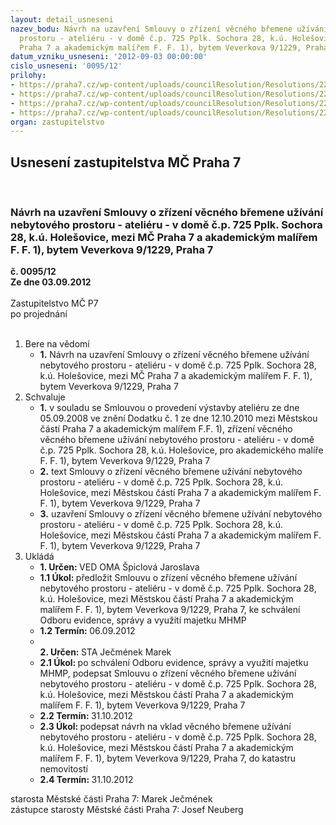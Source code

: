 ```yaml
---
layout: detail_usneseni
nazev_bodu: Návrh na uzavření Smlouvy o zřízení věcného břemene užívání nebytového
  prostoru - ateliéru - v domě č.p. 725 Pplk. Sochora 28, k.ú. Holešovice, mezi MČ
  Praha 7 a akademickým malířem F. F. 1), bytem Veverkova 9/1229, Praha 7
datum_vzniku_usneseni: '2012-09-03 00:00:00'
cislo_usneseni: '0095/12'
prilohy:
- https://praha7.cz/wp-content/uploads/councilResolution/Resolutions/22099/4-12-priloha_1.doc
- https://praha7.cz/wp-content/uploads/councilResolution/Resolutions/22099/4-12-priloha_2.pdf
- https://praha7.cz/wp-content/uploads/councilResolution/Resolutions/22099/4-12-priloha_4.pdf
- https://praha7.cz/wp-content/uploads/councilResolution/Resolutions/22099/4-12-0536r.doc
organ: zastupitelstvo
---
```

<div id="ucUsn_pList" class="usn">
	<span><h2>Usnesení zastupitelstva MČ Praha 7 </h2>
<br></span><div class="standBody">
<span><h3>Návrh na uzavření Smlouvy o zřízení věcného břemene užívání nebytového prostoru - ateliéru - v domě č.p. 725 Pplk. Sochora 28, k.ú. Holešovice, mezi MČ Praha 7 a akademickým malířem F. F. 1), bytem Veverkova 9/1229, Praha 7</h3></span><div class="center">
		<strong>č. 0095/12</strong><br>
	</div>
<div class="center">
		<strong>Ze dne 03.09.2012</strong><br><br>
	</div>Zastupitelstvo MČ P7<br> po projednání<br><br><ol>
<li>Bere na vědomí<ul><li>
<strong>1.</strong> Návrh na uzavření Smlouvy o zřízení věcného břemene užívání nebytového prostoru - ateliéru - v domě č.p. 725 Pplk. Sochora 28, k.ú. Holešovice, mezi MČ Praha 7 a akademickým malířem F. F. 1), bytem Veverkova 9/1229, Praha 7</li></ul>
</li>
<li>Schvaluje<ul>
<li>
<strong>1.</strong> v souladu se Smlouvou o provedení výstavby ateliéru ze dne 05.09.2008 ve znění Dodatku č. 1 ze dne 12.10.2010 mezi Městskou částí Praha 7 a akademickým malířem F.F. 1), zřízení věcného věcného břemene užívání nebytového prostoru - ateliéru - v domě č.p. 725 Pplk. Sochora 28, k.ú. Holešovice, pro akademického malíře F. F. 1), bytem Veverkova 9/1229, Praha 7</li>
<li>
<strong>2.</strong> text Smlouvy o zřízení věcného břemene užívání nebytového prostoru - ateliéru - v domě č.p. 725 Pplk. Sochora 28, k.ú. Holešovice, mezi Městskou částí Praha 7 a akademickým malířem F. F. 1), bytem Veverkova 9/1229, Praha 7</li>
<li>
<strong>3.</strong> uzavření Smlouvy o zřízení věcného břemene užívání nebytového prostoru - ateliéru - v domě č.p. 725 Pplk. Sochora 28, k.ú. Holešovice, mezi Městskou částí Praha 7 a akademickým malířem F. F. 1), bytem Veverkova 9/1229, Praha 7       </li>
</ul>
</li>
<li>Ukládá<ul>
<li>
<strong>1. Určen: </strong>VED OMA Špiclová Jaroslava</li>
<li>
<strong>1.1 Úkol: </strong>předložit Smlouvu o zřízení věcného břemene užívání nebytového prostoru - ateliéru - v domě č.p. 725 Pplk. Sochora 28, k.ú. Holešovice, mezi Městskou částí Praha 7 a akademickým malířem F. F. 1), bytem Veverkova 9/1229, Praha 7, ke schválení Odboru evidence, správy a využití majetku MHMP</li>
<li>
<strong>1.2 Termín: </strong>06.09.2012</li>
<li>
<strong><br>2. Určen: </strong>STA Ječmének Marek</li>
<li>
<strong>2.1 Úkol: </strong>po schválení Odboru evidence, správy a využití majetku MHMP, podepsat Smlouvu o zřízení věcného břemene užívání nebytového prostoru - ateliéru - v domě č.p. 725 Pplk. Sochora 28, k.ú. Holešovice, mezi Městskou částí Praha 7 a akademickým malířem F. F. 1), bytem Veverkova 9/1229, Praha 7</li>
<li>
<strong>2.2 Termín: </strong>31.10.2012</li>
<li>
<strong>2.3 Úkol: </strong>podepsat návrh na vklad věcného břemene užívání nebytového prostoru - ateliéru - v domě č.p. 725 Pplk. Sochora 28, k.ú. Holešovice, mezi Městskou částí Praha 7 a akademickým malířem F. F. 1), bytem Veverkova 9/1229, Praha 7, do katastru nemovitostí</li>
<li>
<strong>2.4 Termín: </strong>31.10.2012</li>
</ul>
</li>
</ol>starosta Městské části Praha 7: Marek Ječmének<br>zástupce starosty Městské části Praha 7: Josef Neuberg
</div>
</div>